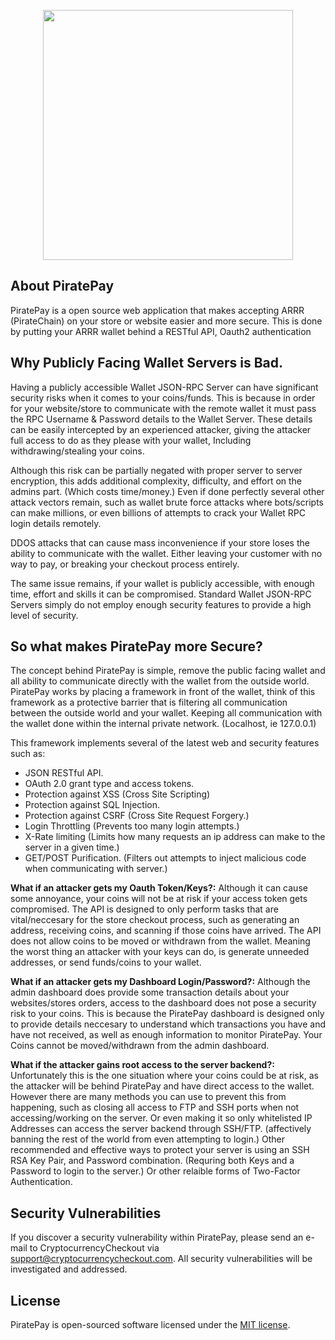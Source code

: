 <p align="center"><img src="https://raw.githubusercontent.com/CryptocurrencyCheckout/PiratePay/master/public/img/PiratePayShipLogo.png" width="400"></p>

## About PiratePay

PiratePay is a open source web application that makes accepting ARRR (PirateChain) on your store or website easier and more secure.
This is done by putting your ARRR wallet behind a RESTful API, Oauth2 authentication


## Why Publicly Facing Wallet Servers is Bad.

Having a publicly accessible Wallet JSON-RPC Server can have significant security risks when it comes to your coins/funds.
This is because in order for your website/store to communicate with the remote wallet it must pass the RPC Username & Password details to the Wallet Server.
These details can be easily intercepted by an experienced attacker, giving the attacker full access to do as they please with your wallet, Including withdrawing/stealing your coins.

Although this risk can be partially negated with proper server to server encryption, this adds additional complexity, difficulty, and effort on the admins part. (Which costs time/money.)
Even if done perfectly several other attack vectors remain, such as wallet brute force attacks where bots/scripts can make millions, or even billions of attempts to crack your Wallet RPC login details remotely.

DDOS attacks that can cause mass inconvenience if your store loses the ability to communicate with the wallet. Either leaving your customer with no way to pay, or breaking your checkout process entirely.

The same issue remains, if your wallet is publicly accessible, with enough time, effort and skills it can be compromised.
Standard Wallet JSON-RPC Servers simply do not employ enough security features to provide a high level of security.


## So what makes PiratePay more Secure?

The concept behind PiratePay is simple, remove the public facing wallet and all ability to communicate directly with the wallet from the outside world.
PiratePay works by placing a framework in front of the wallet, think of this framework as a protective barrier that is filtering all communication between the outside world and your wallet.
Keeping all communication with the wallet done within the internal private network. (Localhost, ie 127.0.0.1)

This framework implements several of the latest web and security features such as:

- JSON RESTful API.
- OAuth 2.0 grant type and access tokens.
- Protection against XSS (Cross Site Scripting)
- Protection against SQL Injection.
- Protection against CSRF (Cross Site Request Forgery.)
- Login Throttling (Prevents too many login attempts.)
- X-Rate limiting (Limits how many requests an ip address can make to the server in a given time.)
- GET/POST Purification. (Filters out attempts to inject malicious code when communicating with server.)


**What if an attacker gets my Oauth Token/Keys?:**
Although it can cause some annoyance, your coins will not be at risk if your access token gets compromised.
The API is designed to only perform tasks that are vital/neccesary for the store checkout process, such as generating an address, receiving coins, and scanning if those coins have arrived.
The API does not allow coins to be moved or withdrawn from the wallet. Meaning the worst thing an attacker with your keys can do, is generate unneeded addresses, or send funds/coins to your wallet.


**What if an attacker gets my Dashboard Login/Password?:**
Although the admin dashboard does provide some transaction details about your websites/stores orders, access to the dashboard does not pose a security risk to your coins.
This is because the PiratePay dashboard is designed only to provide details neccesary to understand which transactions you have and have not received, as well as enough information to monitor PiratePay.
Your Coins cannot be moved/withdrawn from the admin dashboard.


**What if the attacker gains root access to the server backend?:**
Unfortunately this is the one situation where your coins could be at risk, as the attacker will be behind PiratePay and have direct access to the wallet.
However there are many methods you can use to prevent this from happening, such as closing all access to FTP and SSH ports when not accessing/working on the server.
Or even making it so only whitelisted IP Addresses can access the server backend through SSH/FTP. (affectively banning the rest of the world from even attempting to login.)
Other recommended and effective ways to protect your server is using an SSH RSA Key Pair, and Password combination. (Requring both Keys and a Password to login to the server.) Or other relaible forms of Two-Factor Authentication.



## Security Vulnerabilities

If you discover a security vulnerability within PiratePay, please send an e-mail to CryptocurrencyCheckout via [support@cryptocurrencycheckout.com](mailto:support@cryptocurrencycheckout.com). All security vulnerabilities will be investigated and addressed.


## License

PiratePay is open-sourced software licensed under the [MIT license](https://opensource.org/licenses/MIT).
